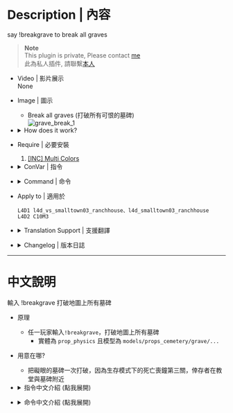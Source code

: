 # Description | 內容
say !breakgrave to break all graves

> __Note__ <br/>
This plugin is private, Please contact [me](https://github.com/fbef0102/Game-Private_Plugin#私人插件列表-private-plugins-list)<br/>
此為私人插件, 請聯繫[本人](https://github.com/fbef0102/Game-Private_Plugin#私人插件列表-private-plugins-list)

* Video | 影片展示
<br/>None

* Image | 圖示
	* Break all graves (打破所有可恨的墓碑)
	<br/>![grave_break_1](image/grave_break_1.gif)

* <details><summary>How does it work?</summary>

	* Break grave entity
		1.  ```prop_physics``` + ```models/props_cemetery/grave/...```
</details>

* Require | 必要安裝
	1. [[INC] Multi Colors](https://github.com/fbef0102/L4D1_2-Plugins/releases/tag/Multi-Colors)

* <details><summary>ConVar | 指令</summary>

	* cfg/sourcemod/grave_break.cfg
		```php
		// 0=Plugin off, 1=Plugin on.
		grave_break_enable "1"

		// Auto break all graves after map finished loading
		grave_break_auto "1"
		```
</details>

* <details><summary>Command | 命令</summary>
	
	* **Break all graves**
		```php
		sm_breakgrave
		```
</details>

* Apply to | 適用於
	```
	L4D1 l4d_vs_smalltown03_ranchhouse、l4d_smalltown03_ranchhouse
	L4D2 C10M3
	```

* <details><summary>Translation Support | 支援翻譯</summary>

	```
	English
	繁體中文
	简体中文
	```
</details>

* <details><summary>Changelog | 版本日誌</summary>

	* v1.2 (2024-9-3)
		* Add translation file

	* v1.1 (2024-7-15)
		* Update Cvars

	* v1.0 (2022-11-27)
		* Initial Release
</details>

- - - -
# 中文說明
輸入 !breakgrave 打破地圖上所有墓碑

* 原理
	* 任一玩家輸入```!breakgrave```，打破地圖上所有墓碑
		* 實體為 ```prop_physics``` 且模型為 ```models/props_cemetery/grave/...```

* 用意在哪?
	* 把礙眼的墓碑一次打破，因為生存模式下的死亡喪鐘第三關，倖存者在教堂與墓碑附近

* <details><summary>指令中文介紹 (點我展開)</summary>

	* cfg/sourcemod/grave_break.cfg
		```php
		// 0=關閉插件, 1=啟動插件
		grave_break_enable "1"

		// 地圖載入完成後自動打破地圖上所有墓碑
		grave_break_auto "1"
		```
</details>

* <details><summary>命令中文介紹 (點我展開)</summary>
	
	* **打破地圖上所有墓碑**
		```php
		sm_breakgrave
		```
</details>